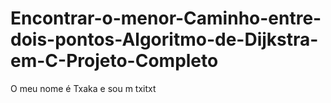 # Encontrar-o-menor-Caminho-entre-dois-pontos-Algoritmo-de-Dijkstra-em-C-Projeto-Completo

O meu nome é Txaka e sou m txitxt

